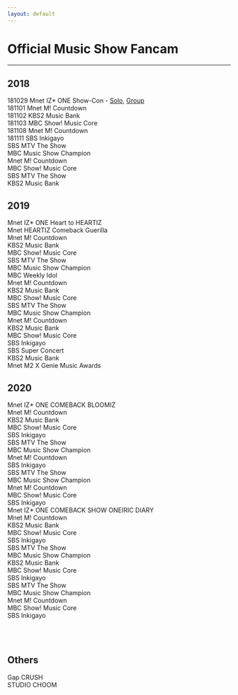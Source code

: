 ```yaml
---
layout: default
---
```

<h1>Official Music Show Fancam</h1>
<hr>

<h2>2018</h2>
<a href="./181029.html"></a>181029 Mnet IZ* ONE Show-Con - <a target="_blank" href="https://www.youtube.com/watch?v=Y3RkiW0eWwQ">Solo</a>, <a target="_blank" href="https://www.youtube.com/watch?v=FREqbJjxFcg">Group</a><br>
<a href="./181101.html"></a>181101 Mnet M! Countdown<br>
<a href="./181102.html"></a>181102 KBS2 Music Bank<br>
<a href="./181103.html"></a>181103 MBC Show! Music Core<br>
<a href="./181108.html"></a>181108 Mnet M! Countdown<br>
<a href="./181111.html"></a>181111 SBS Inkigayo<br>
<a href="./181113.html"></a>SBS MTV The Show<br>
<a href="./181114.html"></a>MBC Music Show Champion<br>
<a href="./181115.html"></a>Mnet M! Countdown<br>
<a href="./181117.html"></a>MBC Show! Music Core<br>
<a href="./181120.html"></a>SBS MTV The Show<br>
<a href="./181123.html"></a>KBS2 Music Bank<br>

<h2>2019</h2>
<a href="./190401.html"></a>Mnet IZ* ONE Heart to HEARTIZ<br>
<a href="./190402.html"></a>Mnet HEARTIZ Comeback Guerilla<br>
<a href="./190404.html"></a>Mnet M! Countdown<br>
<a href="./190405.html"></a>KBS2 Music Bank<br>
<a href="./190406.html"></a>MBC Show! Music Core<br>
<a href="./190409.html"></a>SBS MTV The Show<br>
<a href="./190410.html"></a>MBC Music Show Champion<br>
<a href="./190410.html"></a>MBC Weekly Idol<br>
<a href="./190411.html"></a>Mnet M! Countdown<br>
<a href="./190412.html"></a>KBS2 Music Bank<br>
<a href="./190413.html"></a>MBC Show! Music Core<br>
<a href="./190416.html"></a>SBS MTV The Show<br>
<a href="./190417.html"></a>MBC Music Show Champion<br>
<a href="./190418.html"></a>Mnet M! Countdown<br>
<a href="./190419.html"></a>KBS2 Music Bank<br>
<a href="./190420.html"></a>MBC Show! Music Core<br>
<a href="./190421.html"></a>SBS Inkigayo<br>
<a href="./190428.html"></a>SBS Super Concert<br>
<a href="./190628.html"></a>KBS2 Music Bank<br>
<a href="./190801.html"></a>Mnet M2 X Genie Music Awards<br>

<h2>2020</h2>
<a href="./200217.html"></a>Mnet IZ* ONE COMEBACK BLOOMIZ<br>
<a href="./200220.html"></a>Mnet M! Countdown<br>
<a href="./200221.html"></a>KBS2 Music Bank<br>
<a href="./200222.html"></a>MBC Show! Music Core<br>
<a href="./200223.html"></a>SBS Inkigayo<br>
<a href="./200225.html"></a>SBS MTV The Show<br>
<a href="./200226.html"></a>MBC Music Show Champion<br>
<a href="./200227.html"></a>Mnet M! Countdown<br>
<a href="./200301.html"></a>SBS Inkigayo<br>
<a href="./200303.html"></a>SBS MTV The Show<br>
<a href="./200304.html"></a>MBC Music Show Champion<br>
<a href="./200305.html"></a>Mnet M! Countdown<br>
<a href="./200307.html"></a>MBC Show! Music Core<br>
<a href="./200308.html"></a>SBS Inkigayo<br>
<a href="./200615.html"></a>Mnet IZ* ONE COMEBACK SHOW ONEIRIC DIARY<br>
<a href="./200618.html"></a>Mnet M! Countdown<br>
<a href="./200619.html"></a>KBS2 Music Bank<br>
<a href="./200620.html"></a>MBC Show! Music Core<br>
<a href="./200621.html"></a>SBS Inkigayo<br>
<a href="./200623.html"></a>SBS MTV The Show<br>
<a href="./200624.html"></a>MBC Music Show Champion<br>
<a href="./200626.html"></a>KBS2 Music Bank<br>
<a href="./200627.html"></a>MBC Show! Music Core<br>
<a href="./200628.html"></a>SBS Inkigayo<br>
<a href="./200630.html"></a>SBS MTV The Show<br>
<a href="./200701.html"></a>MBC Music Show Champion<br>
<a href="./200702.html"></a>Mnet M! Countdown<br>
<a href="./200704.html"></a>MBC Show! Music Core<br>
<a href="./200705.html"></a>SBS Inkigayo<br>
<a href="./20.html"></a><br>
<a href="./20.html"></a><br>
<a href="./20.html"></a><br>

<h2>Others</h2>
<a href="./gap crush.html"></a>Gap CRUSH<br>
<a href="./studio choom.html"></a>STUDIO CHOOM<br>
<a href="./20.html"></a><br>
<a href="./20.html"></a><br>
